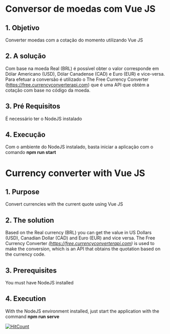 # Conversor de moedas com Vue JS

## 1. Objetivo
Converter moedas com a cotação do momento utilizando Vue JS

## 2. A solução
Com base na moeda Real (BRL) é possível obter o valor corresponde em Dólar Americano (USD), Dólar Canadense (CAD) e Euro (EUR) e vice-versa.
Para efetuar a conversão é utilizado o The Free Currency Converter (https://free.currencyconverterapi.com) que é uma API que obtém a cotação com base no código da moeda.

## 3. Pré Requisitos
É necessário ter o NodeJS instalado

## 4. Execução
Com o ambiente do NodeJS instalado, basta iniciar a aplicação com o comando **npm run start**


# Currency converter with Vue JS

## 1. Purpose
Convert currencies with the current quote using Vue JS

## 2. The solution
Based on the Real currency (BRL) you can get the value in US Dollars (USD), Canadian Dollar (CAD) and Euro (EUR) and vice versa.
The Free Currency Converter *(https://free.currencyconverterapi.com)* is used to make the conversion, which is an API that obtains the quotation based on the currency code.

## 3. Prerequisites
You must have NodeJS installed

## 4. Execution
With the NodeJS environment installed, just start the application with the command **npm run serve**

[![HitCount](http://hits.dwyl.com/petersonzeferino/Currency-Converter-With-VueJs.svg)](http://hits.dwyl.com/petersonzeferino/Currency-Converter-With-VueJs)
